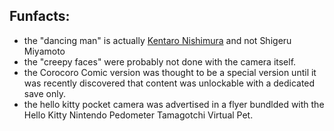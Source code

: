 ## Funfacts:
- the "dancing man" is actually [Kentaro Nishimura](https://nintendo.fandom.com/wiki/Kentaro_Nishimura) and not Shigeru Miyamoto
- the "creepy faces" were probably not done with the camera itself.
- the Corocoro Comic version was thought to be a special version until it was recently discovered that content was unlockable with a dedicated save only.
- the hello kitty pocket camera was advertised in a flyer bundlded with the Hello Kitty Nintendo Pedometer Tamagotchi Virtual Pet.
